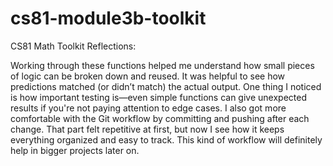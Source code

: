 # cs81-module3b-toolkit
CS81 Math Toolkit Reflections:

Working through these functions helped me understand how small pieces of logic can be broken down and reused. It was helpful to see how predictions matched (or didn’t match) the actual output. One thing I noticed is how important testing is—even simple functions can give unexpected results if you're not paying attention to edge cases. I also got more comfortable with the Git workflow by committing and pushing after each change. That part felt repetitive at first, but now I see how it keeps everything organized and easy to track. This kind of workflow will definitely help in bigger projects later on.

